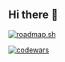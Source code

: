 ## Hi there 👋


[![roadmap.sh](https://roadmap.sh/card/wide/6788c54f98c00f7117755755?variant=dark)](https://roadmap.sh)

[![codewars](https://www.codewars.com/users/nachose/badges/large)](www.codewars.com)

<!--
**nachose/nachose** is a ✨ _special_ ✨ repository because its `README.md` (this file) appears on your GitHub profile.

Here are some ideas to get you started:

- 🔭 I’m currently working on ...
- 🌱 I’m currently learning ...
- 👯 I’m looking to collaborate on ...
- 🤔 I’m looking for help with ...
- 💬 Ask me about ...
- 📫 How to reach me: ...
- 😄 Pronouns: ...
- ⚡ Fun fact: ...
-->
